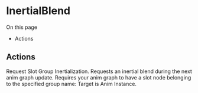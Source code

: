 # InertialBlend

On this page 

  * Actions





## Actions

Request Slot Group Inertialization. Requests an inertial blend during the next anim graph update. Requires your anim graph to have a slot node belonging to the specified group name: Target is Anim Instance.

